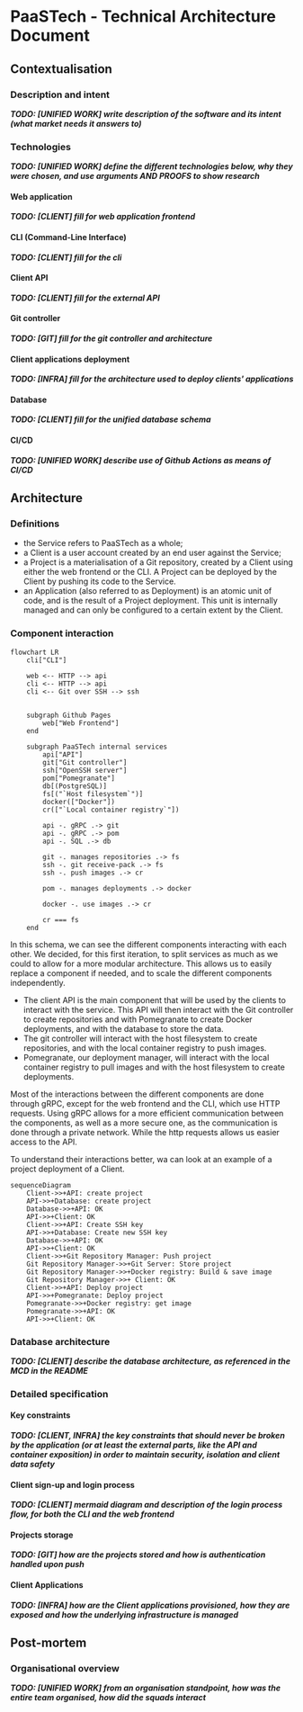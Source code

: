 # PaaSTech - Technical Architecture Document

## Contextualisation

### Description and intent

**_TODO: [UNIFIED WORK] write description of the software and its intent (what market needs it answers to)_**

### Technologies

**_TODO: [UNIFIED WORK] define the different technologies below, why they were chosen, and use arguments AND PROOFS to show research_**

#### Web application

**_TODO: [CLIENT] fill for web application frontend_**

#### CLI (Command-Line Interface)

**_TODO: [CLIENT] fill for the cli_**

#### Client API

**_TODO: [CLIENT] fill for the external API_**

#### Git controller

**_TODO: [GIT] fill for the git controller and architecture_**

#### Client applications deployment

**_TODO: [INFRA] fill for the architecture used to deploy clients' applications_**

#### Database

**_TODO: [CLIENT] fill for the unified database schema_**

#### CI/CD

**_TODO: [UNIFIED WORK] describe use of Github Actions as means of CI/CD_**

## Architecture

### Definitions

- the Service refers to PaaSTech as a whole;
- a Client is a user account created by an end user against the Service;
- a Project is a materialisation of a Git repository, created by a Client using either the web frontend or the CLI. A Project can be deployed by the Client by pushing its code to the Service.
- an Application (also referred to as Deployment) is an atomic unit of code, and is the result of a Project deployment. This unit is internally managed and can only be configured to a certain extent by the Client.

### Component interaction

```mermaid
flowchart LR
    cli["CLI"]

    web <-- HTTP --> api
    cli <-- HTTP --> api
    cli <-- Git over SSH --> ssh


    subgraph Github Pages
        web["Web Frontend"]
    end

    subgraph PaaSTech internal services
        api["API"]
        git["Git controller"]
        ssh["OpenSSH server"]
        pom["Pomegranate"]
        db[(PostgreSQL)]
        fs[("`Host filesystem`")]
        docker(["Docker"])
        cr(["`Local container registry`"])

        api -. gRPC .-> git
        api -. gRPC .-> pom
        api -. SQL .-> db

        git -. manages repositories .-> fs
        ssh -. git receive-pack .-> fs
        ssh -. push images .-> cr

        pom -. manages deployments .-> docker

        docker -. use images .-> cr

        cr === fs
    end
```

In this schema, we can see the different components interacting with each other. We decided, for this first iteration, to split services as much as we could to allow for a more modular architecture. This allows us to easily replace a component if needed, and to scale the different components independently.

- The client API is the main component that will be used by the clients to interact with the service. This API will then interact with the Git controller to create repositories and with Pomegranate to create Docker deployments, and with the database to store the data.
- The git controller will interact with the host filesystem to create repositories, and with the local container registry to push images.
- Pomegranate, our deployment manager, will interact with the local container registry to pull images and with the host filesystem to create deployments.

Most of the interactions between the different components are done through gRPC, except for the web frontend and the CLI, which use HTTP requests. Using gRPC allows for a more efficient communication between the components, as well as a more secure one, as the communication is done through a private network. While the http requests allows us easier access to the API.


To understand their interactions better, wa can look at an example of a project deployment of a Client.

```mermaid
sequenceDiagram
    Client->>+API: create project
    API->>+Database: create project
    Database->>+API: OK
    API->>+Client: OK
    Client->>+API: Create SSH key
    API->>+Database: Create new SSH key
    Database->>+API: OK
    API->>+Client: OK
    Client->>+Git Repository Manager: Push project
    Git Repository Manager->>+Git Server: Store project
    Git Repository Manager->>+Docker registry: Build & save image
    Git Repository Manager->>+ Client: OK
    Client->>+API: Deploy project
    API->>+Pomegranate: Deploy project
    Pomegranate->>+Docker registry: get image
    Pomegranate->>+API: OK
    API->>+Client: OK
```

### Database architecture

**_TODO: [CLIENT] describe the database architecture, as referenced in the MCD in the README_**

### Detailed specification

#### Key constraints

**_TODO: [CLIENT, INFRA] the key constraints that should never be broken by the application (or at least the external parts, like the API and container exposition) in order to maintain security, isolation and client data safety_**

#### Client sign-up and login process

**_TODO: [CLIENT] mermaid diagram and description of the login process flow, for both the CLI and the web frontend_**

#### Projects storage

**_TODO: [GIT] how are the projects stored and how is authentication handled upon push_**

#### Client Applications

**_TODO: [INFRA] how are the Client applications provisioned, how they are exposed and how the underlying infrastructure is managed_**

## Post-mortem

### Organisational overview

**_TODO: [UNIFIED WORK] from an organisation standpoint, how was the entire team organised, how did the squads interact_**
